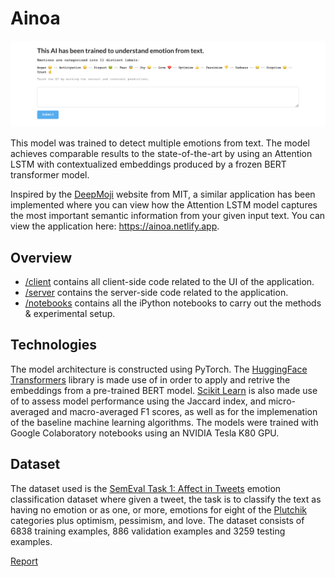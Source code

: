 # Ainoa

![Application](images/landing_page.png)

This model was trained to detect multiple emotions from text. The model achieves comparable results to the state-of-the-art by using an Attention LSTM with contextualized embeddings produced by a frozen BERT transformer model.

Inspired by the [DeepMoji](https://deepmoji.mit.edu/) website from MIT, a similar application has been implemented where you can view how the Attention LSTM model captures the most important semantic information from your given input text. You can view the application here: <https://ainoa.netlify.app>.

## Overview

- [/client](https://github.com/oaarnikoivu/ainoa/tree/master/client) contains all client-side code related to the UI of the application.
- [/server](https://github.com/oaarnikoivu/ainoa/tree/master/server) contains the server-side code related to the application.
- [/notebooks](https://github.com/oaarnikoivu/ainoa/tree/master/notebooks) contains all the iPython notebooks to carry out the methods & experimental setup.

## Technologies

The model architecture is constructed using PyTorch. The [HuggingFace Transformers](https://github.com/huggingface/transformers) library is made use of in order to apply and retrive the embeddings from a pre-trained BERT model. [Scikit Learn](https://scikit-learn.org/) is also made use of to assess model performance using the Jaccard index, and micro-averaged and macro-averaged F1 scores, as well as for the implemenation of the baseline machine learning algorithms. The models were trained with Google Colaboratory notebooks using an NVIDIA Tesla K80 GPU.

## Dataset

The dataset used is the [SemEval Task 1: Affect in Tweets](https://www.aclweb.org/anthology/S18-1001/) emotion classification dataset where given a tweet, the task is to classify the text as having no emotion or as one, or more, emotions for eight of the [Plutchik](https://www.6seconds.org/2020/08/11/plutchik-wheel-emotions/) categories plus optimism, pessimism, and love. The dataset consists of 6838 training examples, 886 validation examples and 3259 testing examples.

[Report](https://github.com/oaarnikoivu/ainoa/blob/master/1502639%20AARNIKOIVU%20Oliver%20-%20Thesis.pdf)
